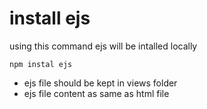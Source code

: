 # install ejs
using this command ejs will be intalled locally
``` 
npm instal ejs
```

* ejs file should be kept in views folder
* ejs file content as same as html file